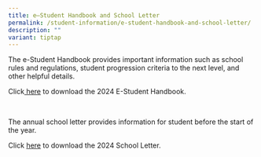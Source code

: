 ```yaml
---
title: e–Student Handbook and School Letter
permalink: /student-information/e-student-handbook-and-school-letter/
description: ""
variant: tiptap
---
```

<p>The e-Student Handbook provides important information such as school rules
and regulations, student progression criteria to the next level, and other
helpful details.</p>
<p>Click<a href="/files/Handbooks and Letters/Student_Handbook_2024.pdf" rel="noopener noreferrer nofollow" target="_blank"> here</a> to
download the 2024 E-Student Handbook.</p>
<p>
<br>
</p>
<p>The annual school letter provides information for student before the start
of the year.</p>
<p>Click <a href="/files/Handbooks and Letters/MSS_2024_School_Letter__Final_.pdf" rel="noopener noreferrer nofollow" target="_blank">here</a> to
download the 2024 School Letter.</p>